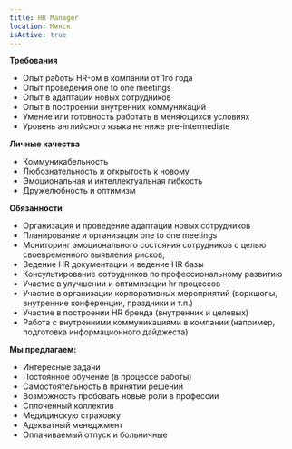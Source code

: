 ```yaml
---
title: HR Manager
location: Минск
isActive: true
---
```

**Требования**

* Опыт работы HR-ом в компании от 1го года
* Опыт проведения one to one meetings
* Опыт в адаптации новых сотрудников
* Опыт в построении внутренних коммуникаций
* Умение или готовность работать в меняющихся условиях
* Уровень английского языка не ниже pre-intermediate

**Личные качества**

* Коммуникабельность
* Любознательность и открытость к новому
* Эмоциональная и интеллектуальная гибкость
* Дружелюбность и оптимизм

**Обязанности**

* Организация и проведение адаптации новых сотрудников
* Планирование и организация one to one meetings
* Мониторинг эмоционального состояния сотрудников с целью своевременного выявления рисков;
* Ведение HR документации и ведение HR базы
* Консультирование сотрудников по профессиональному развитию
* Участие в улучшении и оптимизации hr процессов
* Участие в организации корпоративных мероприятий (воркшопы, внутренние конференции, праздники и т.п.)
* Участие в построении HR бренда (внутренних и целевых)
* Работа с внутренними коммуникациями в компании (например, подготовка информационного дайджеста)

**Мы предлагаем:**

* Интересные задачи
* Постоянное обучение (в процессе работы)
* Самостоятельность в принятии решений
* Возможность пробовать новые роли в профессии
* Сплоченный коллектив
* Медицинскую страховку
* Адекватный менеджмент
* Оплачиваемый отпуск и больничные